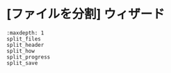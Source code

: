 # \[ファイルを分割\] ウィザード


```{toctree}
:maxdepth: 1
split_files
split_header
split_how
split_progress
split_save
```
